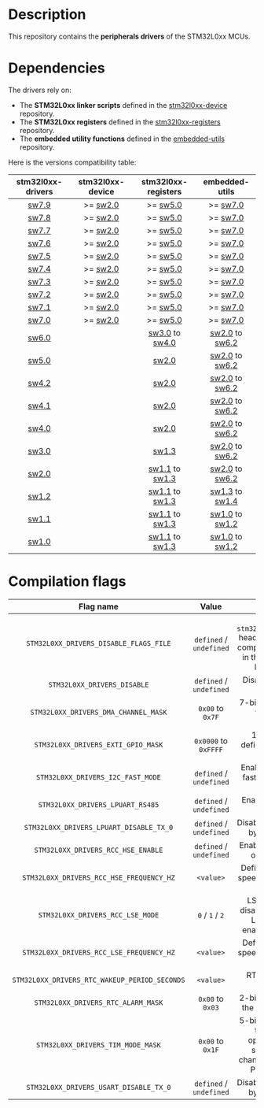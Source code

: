 # Description

This repository contains the **peripherals drivers** of the STM32L0xx MCUs.

# Dependencies

The drivers rely on:

* The **STM32L0xx linker scripts** defined in the [stm32l0xx-device](https://github.com/Ludovic-Lesur/stm32l0xx-device) repository.
* The **STM32L0xx registers** defined in the [stm32l0xx-registers](https://github.com/Ludovic-Lesur/stm32l0xx-registers) repository.
* The **embedded utility functions** defined in the [embedded-utils](https://github.com/Ludovic-Lesur/embedded-utils) repository.

Here is the versions compatibility table:

| **stm32l0xx-drivers** | **stm32l0xx-device** | **stm32l0xx-registers** | **embedded-utils** |
|:---:|:---:|:---:|:---:|
| [sw7.9](https://github.com/Ludovic-Lesur/stm32l0xx-drivers/releases/tag/sw7.9) | >= [sw2.0](https://github.com/Ludovic-Lesur/stm32l0xx-device/releases/tag/sw2.0) | >= [sw5.0](https://github.com/Ludovic-Lesur/stm32l0xx-registers/releases/tag/sw5.0) | >= [sw7.0](https://github.com/Ludovic-Lesur/embedded-utils/releases/tag/sw7.0) |
| [sw7.8](https://github.com/Ludovic-Lesur/stm32l0xx-drivers/releases/tag/sw7.8) | >= [sw2.0](https://github.com/Ludovic-Lesur/stm32l0xx-device/releases/tag/sw2.0) | >= [sw5.0](https://github.com/Ludovic-Lesur/stm32l0xx-registers/releases/tag/sw5.0) | >= [sw7.0](https://github.com/Ludovic-Lesur/embedded-utils/releases/tag/sw7.0) |
| [sw7.7](https://github.com/Ludovic-Lesur/stm32l0xx-drivers/releases/tag/sw7.7) | >= [sw2.0](https://github.com/Ludovic-Lesur/stm32l0xx-device/releases/tag/sw2.0) | >= [sw5.0](https://github.com/Ludovic-Lesur/stm32l0xx-registers/releases/tag/sw5.0) | >= [sw7.0](https://github.com/Ludovic-Lesur/embedded-utils/releases/tag/sw7.0) |
| [sw7.6](https://github.com/Ludovic-Lesur/stm32l0xx-drivers/releases/tag/sw7.6) | >= [sw2.0](https://github.com/Ludovic-Lesur/stm32l0xx-device/releases/tag/sw2.0) | >= [sw5.0](https://github.com/Ludovic-Lesur/stm32l0xx-registers/releases/tag/sw5.0) | >= [sw7.0](https://github.com/Ludovic-Lesur/embedded-utils/releases/tag/sw7.0) |
| [sw7.5](https://github.com/Ludovic-Lesur/stm32l0xx-drivers/releases/tag/sw7.5) | >= [sw2.0](https://github.com/Ludovic-Lesur/stm32l0xx-device/releases/tag/sw2.0) | >= [sw5.0](https://github.com/Ludovic-Lesur/stm32l0xx-registers/releases/tag/sw5.0) | >= [sw7.0](https://github.com/Ludovic-Lesur/embedded-utils/releases/tag/sw7.0) |
| [sw7.4](https://github.com/Ludovic-Lesur/stm32l0xx-drivers/releases/tag/sw7.4) | >= [sw2.0](https://github.com/Ludovic-Lesur/stm32l0xx-device/releases/tag/sw2.0) | >= [sw5.0](https://github.com/Ludovic-Lesur/stm32l0xx-registers/releases/tag/sw5.0) | >= [sw7.0](https://github.com/Ludovic-Lesur/embedded-utils/releases/tag/sw7.0) |
| [sw7.3](https://github.com/Ludovic-Lesur/stm32l0xx-drivers/releases/tag/sw7.3) | >= [sw2.0](https://github.com/Ludovic-Lesur/stm32l0xx-device/releases/tag/sw2.0) | >= [sw5.0](https://github.com/Ludovic-Lesur/stm32l0xx-registers/releases/tag/sw5.0) | >= [sw7.0](https://github.com/Ludovic-Lesur/embedded-utils/releases/tag/sw7.0) |
| [sw7.2](https://github.com/Ludovic-Lesur/stm32l0xx-drivers/releases/tag/sw7.2) | >= [sw2.0](https://github.com/Ludovic-Lesur/stm32l0xx-device/releases/tag/sw2.0) | >= [sw5.0](https://github.com/Ludovic-Lesur/stm32l0xx-registers/releases/tag/sw5.0) | >= [sw7.0](https://github.com/Ludovic-Lesur/embedded-utils/releases/tag/sw7.0) |
| [sw7.1](https://github.com/Ludovic-Lesur/stm32l0xx-drivers/releases/tag/sw7.1) | >= [sw2.0](https://github.com/Ludovic-Lesur/stm32l0xx-device/releases/tag/sw2.0) | >= [sw5.0](https://github.com/Ludovic-Lesur/stm32l0xx-registers/releases/tag/sw5.0) | >= [sw7.0](https://github.com/Ludovic-Lesur/embedded-utils/releases/tag/sw7.0) |
| [sw7.0](https://github.com/Ludovic-Lesur/stm32l0xx-drivers/releases/tag/sw7.0) | >= [sw2.0](https://github.com/Ludovic-Lesur/stm32l0xx-device/releases/tag/sw2.0) | >= [sw5.0](https://github.com/Ludovic-Lesur/stm32l0xx-registers/releases/tag/sw5.0) | >= [sw7.0](https://github.com/Ludovic-Lesur/embedded-utils/releases/tag/sw7.0) |
| [sw6.0](https://github.com/Ludovic-Lesur/stm32l0xx-drivers/releases/tag/sw6.0) | | [sw3.0](https://github.com/Ludovic-Lesur/stm32l0xx-registers/releases/tag/sw3.0) to [sw4.0](https://github.com/Ludovic-Lesur/stm32l0xx-registers/releases/tag/sw4.0) | [sw2.0](https://github.com/Ludovic-Lesur/embedded-utils/releases/tag/sw2.0) to [sw6.2](https://github.com/Ludovic-Lesur/embedded-utils/releases/tag/sw6.2) |
| [sw5.0](https://github.com/Ludovic-Lesur/stm32l0xx-drivers/releases/tag/sw5.0) | | [sw2.0](https://github.com/Ludovic-Lesur/stm32l0xx-registers/releases/tag/sw2.0) | [sw2.0](https://github.com/Ludovic-Lesur/embedded-utils/releases/tag/sw2.0) to [sw6.2](https://github.com/Ludovic-Lesur/embedded-utils/releases/tag/sw6.2) |
| [sw4.2](https://github.com/Ludovic-Lesur/stm32l0xx-drivers/releases/tag/sw4.2) | | [sw2.0](https://github.com/Ludovic-Lesur/stm32l0xx-registers/releases/tag/sw2.0) | [sw2.0](https://github.com/Ludovic-Lesur/embedded-utils/releases/tag/sw2.0) to [sw6.2](https://github.com/Ludovic-Lesur/embedded-utils/releases/tag/sw6.2) |
| [sw4.1](https://github.com/Ludovic-Lesur/stm32l0xx-drivers/releases/tag/sw4.1) | | [sw2.0](https://github.com/Ludovic-Lesur/stm32l0xx-registers/releases/tag/sw2.0) | [sw2.0](https://github.com/Ludovic-Lesur/embedded-utils/releases/tag/sw2.0) to [sw6.2](https://github.com/Ludovic-Lesur/embedded-utils/releases/tag/sw6.2) |
| [sw4.0](https://github.com/Ludovic-Lesur/stm32l0xx-drivers/releases/tag/sw4.0) | | [sw2.0](https://github.com/Ludovic-Lesur/stm32l0xx-registers/releases/tag/sw2.0) | [sw2.0](https://github.com/Ludovic-Lesur/embedded-utils/releases/tag/sw2.0) to [sw6.2](https://github.com/Ludovic-Lesur/embedded-utils/releases/tag/sw6.2) |
| [sw3.0](https://github.com/Ludovic-Lesur/stm32l0xx-drivers/releases/tag/sw3.0) | | [sw1.3](https://github.com/Ludovic-Lesur/stm32l0xx-registers/releases/tag/sw1.3) | [sw2.0](https://github.com/Ludovic-Lesur/embedded-utils/releases/tag/sw2.0) to [sw6.2](https://github.com/Ludovic-Lesur/embedded-utils/releases/tag/sw6.2) |
| [sw2.0](https://github.com/Ludovic-Lesur/stm32l0xx-drivers/releases/tag/sw2.0) | | [sw1.1](https://github.com/Ludovic-Lesur/stm32l0xx-registers/releases/tag/sw1.1) to [sw1.3](https://github.com/Ludovic-Lesur/stm32l0xx-registers/releases/tag/sw1.3) | [sw2.0](https://github.com/Ludovic-Lesur/embedded-utils/releases/tag/sw2.0) to [sw6.2](https://github.com/Ludovic-Lesur/embedded-utils/releases/tag/sw6.2) |
| [sw1.2](https://github.com/Ludovic-Lesur/stm32l0xx-drivers/releases/tag/sw1.2) | | [sw1.1](https://github.com/Ludovic-Lesur/stm32l0xx-registers/releases/tag/sw1.1) to [sw1.3](https://github.com/Ludovic-Lesur/stm32l0xx-registers/releases/tag/sw1.3) | [sw1.3](https://github.com/Ludovic-Lesur/embedded-utils/releases/tag/sw1.3) to [sw1.4](https://github.com/Ludovic-Lesur/embedded-utils/releases/tag/sw1.4) |
| [sw1.1](https://github.com/Ludovic-Lesur/stm32l0xx-drivers/releases/tag/sw1.1) | | [sw1.1](https://github.com/Ludovic-Lesur/stm32l0xx-registers/releases/tag/sw1.1) to [sw1.3](https://github.com/Ludovic-Lesur/stm32l0xx-registers/releases/tag/sw1.3) | [sw1.0](https://github.com/Ludovic-Lesur/embedded-utils/releases/tag/sw1.0) to [sw1.2](https://github.com/Ludovic-Lesur/embedded-utils/releases/tag/sw1.2) |
| [sw1.0](https://github.com/Ludovic-Lesur/stm32l0xx-drivers/releases/tag/sw1.0) | | [sw1.1](https://github.com/Ludovic-Lesur/stm32l0xx-registers/releases/tag/sw1.1) to [sw1.3](https://github.com/Ludovic-Lesur/stm32l0xx-registers/releases/tag/sw1.3) | [sw1.0](https://github.com/Ludovic-Lesur/embedded-utils/releases/tag/sw1.0) to [sw1.2](https://github.com/Ludovic-Lesur/embedded-utils/releases/tag/sw1.2)

# Compilation flags

| **Flag name** | **Value** | **Description** |
|:---:|:---:|:---:|
| `STM32L0XX_DRIVERS_DISABLE_FLAGS_FILE` | `defined` / `undefined` | Disable the `stm32l0xx_drivers_flags.h` header file inclusion when compilation flags are given in the project settings or by command line. |
| `STM32L0XX_DRIVERS_DISABLE` | `defined` / `undefined` | Disable the STM32L0xx drivers. |
| `STM32L0XX_DRIVERS_DMA_CHANNEL_MASK` | `0x00` to `0x7F` | 7-bits field which defines the enabled DMA channels. |
| `STM32L0XX_DRIVERS_EXTI_GPIO_MASK` | `0x0000` to `0xFFFF` | 16-bits field which defines the enabled EXTI GPIO lines. |
| `STM32L0XX_DRIVERS_I2C_FAST_MODE` | `defined` / `undefined` | Enable or disable the I2C fast mode (400kHz SCL frequency). |
| `STM32L0XX_DRIVERS_LPUART_RS485` | `defined` / `undefined` | Enable or disable RS485 operation. |
| `STM32L0XX_DRIVERS_LPUART_DISABLE_TX_0` | `defined` / `undefined` | Disable the transmission of byte 0x00 if defined. |
| `STM32L0XX_DRIVERS_RCC_HSE_ENABLE` | `defined` / `undefined` | Enable or disable external oscillator functions. |
| `STM32L0XX_DRIVERS_RCC_HSE_FREQUENCY_HZ` | `<value>` | Defines the external high speed crystal frequency in Hz (if used). |
| `STM32L0XX_DRIVERS_RCC_LSE_MODE` | `0` / `1` / `2` | LSE crystal mode: `0` = disabled `1` = enabled with LSI/HSI fallback `2` = enabled and mandatory. |
| `STM32L0XX_DRIVERS_RCC_LSE_FREQUENCY_HZ` | `<value>` | Defines the external low speed crystal frequency in Hz (if used). |
| `STM32L0XX_DRIVERS_RTC_WAKEUP_PERIOD_SECONDS` | `<value>` | RTC wakeup period in seconds. |
| `STM32L0XX_DRIVERS_RTC_ALARM_MASK` | `0x00` to `0x03`| 2-bits field which defines the enabled RTC alarms. |
| `STM32L0XX_DRIVERS_TIM_MODE_MASK` | `0x00` to `0x1F`| 5-bits field which defines the enabled timer operation modes: `0` = standard `1` = multi-channel `2` = calibration `3` = PWM `4` = one pulse. |
| `STM32L0XX_DRIVERS_USART_DISABLE_TX_0` | `defined` / `undefined` | Disable the transmission of byte 0x00 if defined. |


